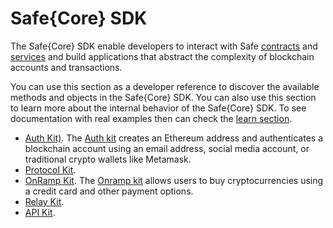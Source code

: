 # Safe{Core} SDK

The Safe{Core} SDK enable developers to interact with Safe [contracts](https://github.com/safe-global/safe-contracts) and [services](https://github.com/safe-global/safe-transaction-service) and build applications that abstract the complexity of blockchain accounts and transactions.

You can use this section as a developer reference to discover the available methods and objects in the Safe{Core} SDK. You can also use this section to learn more about the internal behavior of the Safe{Core} SDK. To see documentation with real examples then can check the [learn section](https://docs.safe.global/learn/safe-core).

- [Auth Kit)](auth-kit/). The [Auth kit](https://github.com/safe-global/safe-core-sdk/tree/main/packages/auth-kit) creates an Ethereum address and authenticates a blockchain account using an email address, social media account, or traditional crypto wallets like Metamask.
- [Protocol Kit](protocol-kit/).
- [OnRamp Kit](onramp-kit/). The [Onramp kit](https://github.com/safe-global/safe-core-sdk/tree/main/packages/onramp-kit) allows users to buy cryptocurrencies using a credit card and other payment options.
- [Relay Kit](relay-kit/).
- [API Kit](api-kit/).
